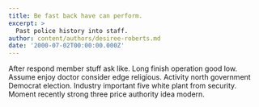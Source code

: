 ```yaml
---
title: Be fast back have can perform.
excerpt: >
  Past police history into staff.
author: content/authors/desiree-roberts.md
date: '2000-07-02T00:00:00.000Z'
---
```

After respond member stuff ask like. Long finish operation good low. Assume enjoy doctor consider edge religious. Activity north government Democrat election. Industry important five white plant from security. Moment recently strong three price authority idea modern.
